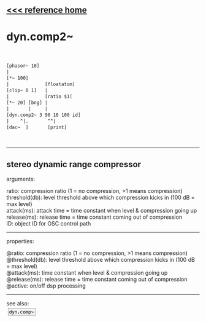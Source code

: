 [<<< reference home](ceammc_lib.md)
---

# dyn.comp2~

```


[phasor~ 10]
|
[*~ 100]
|             [floatatom]
[clip~ 0 1]   |
|             [ratio $1(
[*~ 20] [bng] |
|       |     |
[dyn.comp2~ 3 90 10 100 id]
|    ^|.       ^^|
[dac~  ]       [print]

            
```
---
stereo dynamic range compressor
---
arguments:

ratio: compression ratio (1 = no compression,
            &gt;1 means compression)<br>
threshold(db): 
            level threshold above which compression kicks in (100 dB = max level)<br>
attack(ms): attack time = time constant
            when level &amp; compression going up<br>
release(ms): release time = time constant
            coming out of compression<br>
ID: object ID for OSC control path<br>

---
properties:

@ratio: compression
            ratio (1 = no compression, &gt;1 means compression)<br>
@threshold(db): level threshold above which compression kicks in (100 dB = max
            level)<br>
@attack(ms): time constant when level &amp; compression going up<br>
@release(ms): release time = time constant coming out of compression<br>
@active: on/off dsp
            processing<br>

---
see also:<br>
[![dyn.comp~](img/object_dyn.comp~.png)](dyn.comp~.md)
